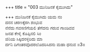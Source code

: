 +++
title = "003 ಮುನಿಜನಕೆ ಕೈಮುಗಿದು"

+++
ಮುನಿಜನಕೆ ಕೈಮುಗಿದು ಯಮ ನಂ  
ದನನ ಚರಣಕ್ಕೆರಗಿ ಶಂಭುವ  
ನೆನೆದು ಗವಸಣಿಗೆಯಲಿ ತೆಗೆದನು ಗರುವ ಗಾಂಡಿವವ   
ಜನಪ ಕೇಳೈ ಕೊಪ್ಪಿನಲಿ ಸಿಂ  
ಜಿನಿಯ ಸಿಕ್ಕಿದನಳ್ಳಿರಿದು ಮಾ  
ರ್ದನಿ ದಿಗಂತರವೊದರಲೊದರಿಸಿದನು ಮಹಾ ಧನುವ     ॥3॥